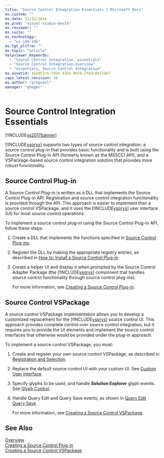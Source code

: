 ```yaml
---
title: "Source Control Integration Essentials | Microsoft Docs"
ms.custom: ""
ms.date: 11/15/2016
ms.prod: "visual-studio-dev14"
ms.reviewer: ""
ms.suite: ""
ms.technology: 
  - "vs-ide-sdk"
ms.tgt_pltfrm: ""
ms.topic: "article"
helpviewer_keywords: 
  - "Source Control Integration, essentials"
  - "Source Control Integration,overview"
  - "essentials, Source Control Integration"
ms.assetid: 442057cb-fd54-4283-96f8-2f6dc8bf2de7
caps.latest.revision: 10
ms.author: "gregvanl"
manager: "ghogen"
---
```

# Source Control Integration Essentials
[!INCLUDE[vs2017banner](../../includes/vs2017banner.md)]

[!INCLUDE[vsprvs](../../includes/vsprvs-md.md)] supports two types of source control integration: a source control plug-in that provides basic functionality and is built using the Source Control Plug-in API (formerly known as the MSSCCI API), and a VSPackage-based source control integration solution that provides more robust functionality.  
  
## Source Control Plug-in  
 A Source Control Plug-in is written as a DLL that implements the Source Control Plug-in API. Registration and source control integration functionality is provided through the API. This approach is easier to implement than a source control VSPackage, and it uses the [!INCLUDE[vsprvs](../../includes/vsprvs-md.md)] user interface (UI) for most source control operations.  
  
 To implement a source control plug-in using the Source Control Plug-in API, follow these steps:  
  
1. Create a DLL that implements the functions specified in [Source Control Plug-ins](../../extensibility/source-control-plug-ins.md).  
  
2. Register the DLL by making the appropriate registry entries, as described in [How to: Install a Source Control Plug-in](../../extensibility/internals/how-to-install-a-source-control-plug-in.md).  
  
3. Create a helper UI and display it when prompted by the Source Control Adapter Package (the [!INCLUDE[vsprvs](../../includes/vsprvs-md.md)] component that handles source control functionality through source control plug-ins).  
  
   For more information, see [Creating a Source Control Plug-in](../../extensibility/internals/creating-a-source-control-plug-in.md).  
  
## Source Control VSPackage  
 A source control VSPackage implementation allows you to develop a customized replacement for the [!INCLUDE[vsprvs](../../includes/vsprvs-md.md)] source control UI. This approach provides complete control over source control integration, but it requires you to provide the UI elements and implement the source control interfaces that otherwise would be provided under the plug-in approach.  
  
 To implement a source control VSPackage, you must:  
  
1. Create and register your own source control VSPackage, as described in [Registration and Selection](../../extensibility/internals/registration-and-selection-source-control-vspackage.md).  
  
2. Replace the default source control UI with your custom UI. See [Custom User Interface](../../extensibility/internals/custom-user-interface-source-control-vspackage.md).  
  
3. Specify glyphs to be used, and handle **Solution Explorer** glyph events. See [Glyph Control](../../extensibility/internals/glyph-control-source-control-vspackage.md).  
  
4. Handle Query Edit and Query Save events, as shown in [Query Edit Query Save](../../extensibility/internals/query-edit-query-save-source-control-vspackage.md).  
  
   For more information, see [Creating a Source Control VSPackage](../../extensibility/internals/creating-a-source-control-vspackage.md).  
  
## See Also  
 [Overview](../../extensibility/internals/source-control-integration-overview.md)   
 [Creating a Source Control Plug-in](../../extensibility/internals/creating-a-source-control-plug-in.md)   
 [Creating a Source Control VSPackage](../../extensibility/internals/creating-a-source-control-vspackage.md)

